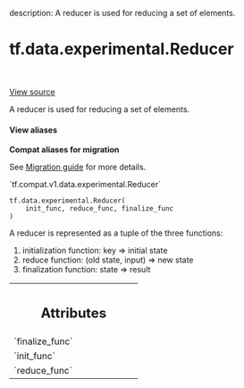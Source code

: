 description: A reducer is used for reducing a set of elements.

<div itemscope itemtype="http://developers.google.com/ReferenceObject">
<meta itemprop="name" content="tf.data.experimental.Reducer" />
<meta itemprop="path" content="Stable" />
<meta itemprop="property" content="__init__"/>
</div>

# tf.data.experimental.Reducer

<!-- Insert buttons and diff -->

<table class="tfo-notebook-buttons tfo-api nocontent" align="left">

</table>

<a target="_blank" href="/code/stable/tensorflow/python/data/experimental/ops/grouping.py">View source</a>



A reducer is used for reducing a set of elements.

<section class="expandable">
  <h4 class="showalways">View aliases</h4>
  <p>
<b>Compat aliases for migration</b>
<p>See
<a href="https://www.tensorflow.org/guide/migrate">Migration guide</a> for
more details.</p>
<p>`tf.compat.v1.data.experimental.Reducer`</p>
</p>
</section>

<pre class="devsite-click-to-copy prettyprint lang-py tfo-signature-link">
<code>tf.data.experimental.Reducer(
    init_func, reduce_func, finalize_func
)
</code></pre>



<!-- Placeholder for "Used in" -->

A reducer is represented as a tuple of the three functions:
  1) initialization function: key => initial state
  2) reduce function: (old state, input) => new state
  3) finalization function: state => result



<!-- Tabular view -->
 <table class="responsive fixed orange">
<colgroup><col width="214px"><col></colgroup>
<tr><th colspan="2"><h2 class="add-link">Attributes</h2></th></tr>

<tr>
<td>
`finalize_func`
</td>
<td>

</td>
</tr><tr>
<td>
`init_func`
</td>
<td>

</td>
</tr><tr>
<td>
`reduce_func`
</td>
<td>

</td>
</tr>
</table>



